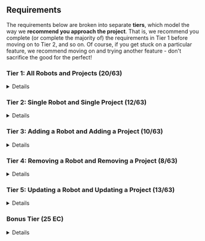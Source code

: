 ## Requirements

The requirements below are broken into separate **tiers**, which model the way we **recommend you approach the project**. That is, we recommend you complete (or complete the majority of) the requirements in Tier 1 before moving on to Tier 2, and so on. Of course, if you get stuck on a particular feature, we recommend moving on and trying another feature - don't sacrifice the good for the perfect!

### Tier 1: All Robots and Projects (20/63)

<details>

#### Frontend

- [ x ] Write a component to display a list of all robots (at least their names and imageUrls)
- [x  ] Write a component to display a list of all projects (at least their titles and deadlines)
- [ x ] Write a robots sub-reducer to manage robots in your Redux store
- [ x ] Write a projects sub-reducer to manage projects in your Redux store
- [ x ] Display the AllRobots component when the url matches `/robots`
- [ x ] Display the AllProjects component when the url matches `/projects`
- [ x ] Add links to the navbar that can be used to navigate to the all-projects view and the all-robots view

#### Backend

- [ x ] Write a route to serve up all robots
- [ x ] Write a route to serve up all projects

- Write a `robots` model with the following information:
  - [ x ] name - not empty or null
  - [ x ] fuelType - can be one of gas, diesel, or electric (defaults to electric)
  - [ x ] fuelLevel - can be a decimal value between 0 and 100 (defaults to 100)
  - [ x ] imageUrl - with a default value
- Write a `projects` model with the following information:
  - [ x ] title - not empty or null
  - [ x ] deadline - a date
  - [ x ] priority - an integer between 1 and 10
  - [ x ] completed - boolean value, defaults to false
  - [ x ] description - extremely large text
- [ x ] Robots may be associated with many projects. Likewise, projects may be associated with many robots.

#### Seed
- [ x ] Running the seed file creates projects and robots for demonstration purposes

Congrats! You have completed your first vertical slice! Make sure to `commit -m "Feature: Get all robots and projects"` before moving on (see RUBRIC.md - points are awarded/deducted for a proper git workflow)!

</details>

### Tier 2: Single Robot and Single Project (12/63)

<details>

#### Frontend

- Write a component to display a single robot with the following information:
  - [ x ] The robot's name, image, fuelType, fuelLevel
  - [ ] The names of all their assigned projects (or a helpful message if they don't have any)
- [ x ] Display the appropriate robot when the url matches `/robots/:robotId`
- [ x ] Clicking on a robot from the all-robots view should navigate to show that robot in the single-robot view

- Write a component to display a single project with the following information:
  - [ x ] The project's title, deadline, priority, description
  - [ ] A list of the names of all robots in that project (or a helpful message if it doesn't have any robots)
- [ x ] Display the appropriate project's info when the url matches `/projects/:projectId`
- [ x ] Clicking on a project from the all-projects view should navigate to show that project in the single-project view

- [ x ] Clicking on the name of a robot in the single-project view should navigate to show that robot in the single-robot view
- [ x ] Clicking on the name of a project in the single-robot view should navigate to show that project in the single-project view

#### Backend

- [ x ] Write a route to serve up a single robot (based on their id), _including that robot's projects_
- [ x ] Write a route to serve up a single project (based on its id), _including that projects' robots_

Congrats! You have completed your second vertical slice! Make sure to `commit -m "Feature: Get Single Project and Robot"` before moving on (see RUBRIC.md - points are awarded/deducted for a proper git workflow)!

</details>

### Tier 3: Adding a Robot and Adding a Project (10/63)

<details>

#### Frontend

- [ x ] Write a component to display a form for adding a new robot that contains _at least_ an input for name
- [ x ] Display this component as part of the all-robots view, alongside the list of robots
- Submitting the form with valid data should:
  - [ x ] Make an AJAX request that causes the new robot to be persisted in the database
  - [ ] Add the new robot to the list of robots without needing to refresh the page

- [ x ] Write a component to display a form for adding a new project that contains _at least_ an input for title
- [ x ] Display this component as part of the all-projects view, alongside the list of projects
- Submitting the form with valid data should:
  - [x  ] Make an AJAX request that causes the new project to be saved to the database
  - [ ] Add the new project to the list of projects without needing to refresh the page

#### Backend

- [ x ] Write a route to add a new robot
- [ x ] Write a route to add a new project

Congrats! You have completed your third vertical slice! Make sure to `commit -m "Feature: Add Robot and Project"` before moving on (see RUBRIC.md - points are awarded/deducted for a proper git workflow)!

</details>

### Tier 4: Removing a Robot and Removing a Project (8/63)

<details>

#### Frontend

- [ x ] In the all-robots view, include an `X` button next to each robot
- Clicking the `X` button should:
  - [ x ] Make an AJAX request that causes that robot to be removed from database
  - [ ] Remove the robot from the list of robots without needing to refresh the page

- [ x ] In the all-projects view, include an `X` button next to each project
- Clicking the `X` button should:
  - [ ] Make an AJAX request that causes that project to be removed from database
  - [ ] Remove the project from the list of projects without needing to refresh the page

#### Backend

- [ x ] Write a route to remove a robot (based on its id)
- [ x ] Write a route to remove a project (based on its id)

Congrats! You have completed your fourth vertical slice! Make sure to `commit -m "Feature: Remove Robot and Project"` before moving on (see RUBRIC.md - points are awarded/deducted for a proper git workflow)!

</details>

### Tier 5: Updating a Robot and Updating a Project (13/63)

<details>

#### Frontend

- [ x ] Write a component to display a form updating _at least_ a robot's name and fuelLevel
- [ x ] Display this component EITHER as part of the single-robot view, or as its own view
- Submitting the form with valid data should:
  - [ ] Make an AJAX request that causes that robot to be updated in the database
  - [ ] Update the robot in the current view without needing to refresh the page
- [ ] In the single-robot view, display an `Unassign` button next to each of its projects, which unassigns it from that project (in the database as well as this view)

- [ x ] Write a component to display a form updating _at least_ a project's title and completion status
- [ x ] Display this component EITHER as part of the single-project view, or as its own view
- Submitting the form with valid data should:
  - [ ] Make an AJAX request that causes that project to be updated in the database
  - [ ] Update the project in the current view without needing to refresh the page
- [ ] In the single-project view, display an `Unassign` button next to each robot assigned to it, which unassigns that robot (in the database as well as this view)
- [ ] In the single-project view, display a `Complete` button, which marks the project as completed (in the database as well as this view)

#### Backend

- [ x ] Write a route to update an existing project
- [ x ] Write a route to update an existing robot


Congrats! You have completed your fifth vertical slice! Make sure to `commit -m "Feature: Update Robot and Project"` before moving on (see RUBRIC.md - points are awarded/deducted for a proper git workflow)!

</details>

### Bonus Tier (25 EC)

<details>

#### Finishing Touches

- [ ] If a user attempts to add a new robot or project without a required field, a helpful message should be displayed
- [ ] If a user attempts to access a page that doesn't exist (ex. `/potato`), a helpful "not found" message should be displayed
- [ ] If a user attempts to view a robot/project that doesn't exist, a helpful message should be displayed
- [ ] Whenever a component needs to wait for data to load from the server, a "loading" message should be displayed until the data is available
- [ ] Overall, the app is spectacularly styled and visually stunning

#### Ordering

- [ ] Create option for projects to be ordered based on priority on all-projects view
- [ ] Create option for projects to be ordered based on deadline on all-projects view
- [ ] Create option for robots to be ordered based on fuel level on all-robots view

#### Filtering

- [ ] Create filters on all-projects view so that projects can be filtered based completion status and priority (allow multiple filters to be applied)
- [ ] Create a filter on all-robots view to only show projects without assigned robots and vice versa
- [ ] Create filters on all-robots view so that robots can be filtered based on fuel type and fuel level (allow multiple filters to be applied)
- [ ] Create a filter on all-robots view to only show robots without assigned projects and vice versa

#### Seeding

- [ ] Seed 100+ robots and 100+ projects
- [ ] Implement pagination for robots (e.g. `/robots?page=1` shows the first ten robots, and `/robots?page=2` shows robots 11-20)
- [ ] Implement pagination for projects (e.g. `/projects?page=1` shows the first ten projects, and `/projects?page=2` shows robots 11-20)

#### Testing

- [ ] React (AllRobots): renders "No Robots" if passed no robots
- [ ] React (AllProjects): renders "No Projects" if passed no projects
- [ ] Redux (robots): returns the initial state by default
- [ ] Redux (projects): returns the initial state by default
- [ ] Sequelize (Robot): name must not be null or empty
- [ ] Sequelize (Project): deadline must be a valid date
- [ ] Navigation: navbar to navigate to home, robots
- [ ] Navigation: navbar to navigate to projects
- [ ] Seed File: creates at least one robot that has several projects
- [ ] Seed File: creates at least one project that has several robots

</details>
